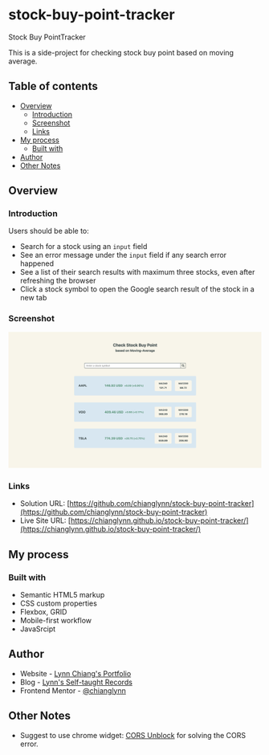 # stock-buy-point-tracker
 Stock Buy PointTracker

 This is a side-project for checking stock buy point based on moving average.

## Table of contents

- [Overview](#overview)
  - [Introduction](#introduction)
  - [Screenshot](#screenshot)
  - [Links](#links)
- [My process](#my-process)
  - [Built with](#built-with)
- [Author](#author)
- [Other Notes](#other-notes)

## Overview

### Introduction

Users should be able to:

- Search for a stock using an `input` field
- See an error message under the `input` field if any search error happened
- See a list of their search results with maximum three stocks, even after refreshing the browser
- Click a stock symbol to open the Google search result of the stock in a new tab

### Screenshot

![img](https://github.com/chianglynn/stock-buy-point-tracker/blob/main/src/screenshot/sreenshot.png?raw=true)

### Links

- Solution URL: [https://github.com/chianglynn/stock-buy-point-tracker](https://github.com/chianglynn/stock-buy-point-tracker)
- Live Site URL: [https://chianglynn.github.io/stock-buy-point-tracker/](https://chianglynn.github.io/stock-buy-point-tracker/)

## My process

### Built with

- Semantic HTML5 markup
- CSS custom properties
- Flexbox, GRID
- Mobile-first workflow
- JavaSrcipt

## Author

- Website - [Lynn Chiang's Portfolio](https://chianglynn.github.io/personal-website/)
- Blog - [Lynn's Self-taught Records](https://lynnchiang.wordpress.com/)
- Frontend Mentor - [@chianglynn](https://www.frontendmentor.io/profile/chianglynn)


## Other Notes

- Suggest to use chrome widget: [CORS Unblock](https://chrome.google.com/webstore/detail/cors-unblock/lfhmikememgdcahcdlaciloancbhjino/related) for solving the CORS error.